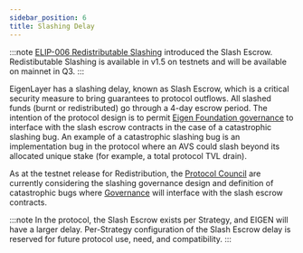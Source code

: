 ```yaml
---
sidebar_position: 6
title: Slashing Delay
---
```


:::note
[ELIP-006 Redistributable Slashing](https://github.com/eigenfoundation/ELIPs/blob/main/ELIPs/ELIP-006.md) introduced the Slash Escrow. Redistibutable Slashing is available in v1.5 on testnets and will be
available on mainnet in Q3.
::: 

EigenLayer has a slashing delay, known as Slash Escrow, which is a critical security measure to bring guarantees to protocol outflows. 
All slashed funds (burnt or redistributed) go through a 4-day escrow period. The intention of the protocol design is to permit
[Eigen Foundation governance](https://docs.eigenfoundation.org/protocol-governance/technical-architecture) to interface with the slash escrow contracts in the case of a catastrophic slashing bug. An example of a
catastrophic slashing bug is an implementation bug in the protocol where an AVS could slash beyond its allocated unique stake (for example, a total protocol TVL drain).

As at the testnet release for Redistribution, the [Protocol Council](https://github.com/eigenfoundation/ELIPs/blob/main/protocol-council-charter.md) are currently considering the
slashing governance design and definition of catastrophic bugs where [Governance](https://docs.eigenfoundation.org/protocol-governance/technical-architecture) will interface with the slash escrow contracts.

:::note
In the protocol, the Slash Escrow exists per Strategy, and EIGEN will have a larger delay. Per-Strategy configuration of the Slash Escrow 
delay is reserved for future protocol use, need, and compatibility.
:::

